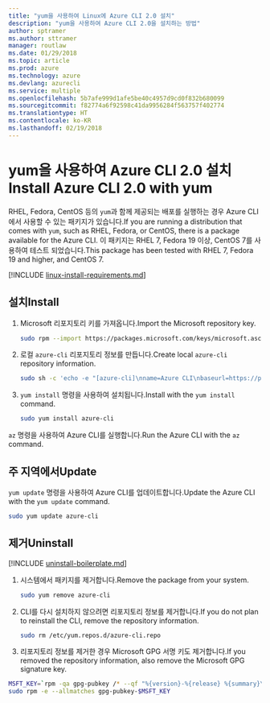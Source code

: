 ```yaml
---
title: "yum을 사용하여 Linux에 Azure CLI 2.0 설치"
description: "yum을 사용하여 Azure CLI 2.0을 설치하는 방법"
author: sptramer
ms.author: sttramer
manager: routlaw
ms.date: 01/29/2018
ms.topic: article
ms.prod: azure
ms.technology: azure
ms.devlang: azurecli
ms.service: multiple
ms.openlocfilehash: 5b7afe999d1afe5be40c4957d9cd0f832b680099
ms.sourcegitcommit: f82774a6f92598c41da9956284f563757f402774
ms.translationtype: HT
ms.contentlocale: ko-KR
ms.lasthandoff: 02/19/2018
---
```

# <a name="install-azure-cli-20-with-yum"></a><span data-ttu-id="bbbd7-103">yum을 사용하여 Azure CLI 2.0 설치</span><span class="sxs-lookup"><span data-stu-id="bbbd7-103">Install Azure CLI 2.0 with yum</span></span>

<span data-ttu-id="bbbd7-104">RHEL, Fedora, CentOS 등의 `yum`과 함께 제공되는 배포를 실행하는 경우 Azure CLI에서 사용할 수 있는 패키지가 있습니다.</span><span class="sxs-lookup"><span data-stu-id="bbbd7-104">If you are running a distribution that comes with `yum`, such as RHEL, Fedora, or CentOS, there is a package available for the Azure CLI.</span></span> <span data-ttu-id="bbbd7-105">이 패키지는 RHEL 7, Fedora 19 이상, CentOS 7를 사용하여 테스트 되었습니다.</span><span class="sxs-lookup"><span data-stu-id="bbbd7-105">This package has been tested with RHEL 7, Fedora 19 and higher, and CentOS 7.</span></span>

[!INCLUDE [linux-install-requirements.md](includes/linux-install-requirements.md)]

## <a name="install"></a><span data-ttu-id="bbbd7-106">설치</span><span class="sxs-lookup"><span data-stu-id="bbbd7-106">Install</span></span>

1. <span data-ttu-id="bbbd7-107">Microsoft 리포지토리 키를 가져옵니다.</span><span class="sxs-lookup"><span data-stu-id="bbbd7-107">Import the Microsoft repository key.</span></span>

   ```bash
   sudo rpm --import https://packages.microsoft.com/keys/microsoft.asc
   ```

2. <span data-ttu-id="bbbd7-108">로컬 `azure-cli` 리포지토리 정보를 만듭니다.</span><span class="sxs-lookup"><span data-stu-id="bbbd7-108">Create local `azure-cli` repository information.</span></span>

   ```bash
   sudo sh -c 'echo -e "[azure-cli]\nname=Azure CLI\nbaseurl=https://packages.microsoft.com/yumrepos/azure-cli\nenabled=1\ngpgcheck=1\ngpgkey=https://packages.microsoft.com/keys/microsoft.asc" > /etc/yum.repos.d/azure-cli.repo'
   ```

3. <span data-ttu-id="bbbd7-109">`yum install` 명령을 사용하여 설치됩니다.</span><span class="sxs-lookup"><span data-stu-id="bbbd7-109">Install with the `yum install` command.</span></span> 

   ```bash
   sudo yum install azure-cli
   ```

<span data-ttu-id="bbbd7-110">`az` 명령을 사용하여 Azure CLI를 실행합니다.</span><span class="sxs-lookup"><span data-stu-id="bbbd7-110">Run the Azure CLI with the `az` command.</span></span>

## <a name="update"></a><span data-ttu-id="bbbd7-111">주 지역에서</span><span class="sxs-lookup"><span data-stu-id="bbbd7-111">Update</span></span>

<span data-ttu-id="bbbd7-112">`yum update` 명령을 사용하여 Azure CLI를 업데이트합니다.</span><span class="sxs-lookup"><span data-stu-id="bbbd7-112">Update the Azure CLI with the `yum update` command.</span></span>

```bash
sudo yum update azure-cli
```

## <a name="uninstall"></a><span data-ttu-id="bbbd7-113">제거</span><span class="sxs-lookup"><span data-stu-id="bbbd7-113">Uninstall</span></span>

[!INCLUDE [uninstall-boilerplate.md](includes/uninstall-boilerplate.md)]

1. <span data-ttu-id="bbbd7-114">시스템에서 패키지를 제거합니다.</span><span class="sxs-lookup"><span data-stu-id="bbbd7-114">Remove the package from your system.</span></span>

   ```bash
   sudo yum remove azure-cli
   ```

2. <span data-ttu-id="bbbd7-115">CLI를 다시 설치하지 않으려면 리포지토리 정보를 제거합니다.</span><span class="sxs-lookup"><span data-stu-id="bbbd7-115">If you do not plan to reinstall the CLI, remove the repository information.</span></span>

   ```bash
   sudo rm /etc/yum.repos.d/azure-cli.repo
   ```

3. <span data-ttu-id="bbbd7-116">리포지토리 정보를 제거한 경우 Microsoft GPG 서명 키도 제거합니다.</span><span class="sxs-lookup"><span data-stu-id="bbbd7-116">If you removed the repository information, also remove the Microsoft GPG signature key.</span></span>

  ```bash
  MSFT_KEY=`rpm -qa gpg-pubkey /* --qf "%{version}-%{release} %{summary}\n" | grep Microsoft | awk '{print $1}'`
  sudo rpm -e --allmatches gpg-pubkey-$MSFT_KEY
  ```
